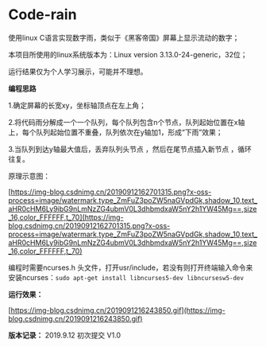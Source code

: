 # Code-rain
使用linux C语言实现数字雨，类似于《黑客帝国》屏幕上显示流动的数字；

本项目所使用的linux系统版本为：Linux version 3.13.0-24-generic，32位；

运行结果仅为个人学习展示，可能并不理想。

**编程思路**

1.确定屏幕的长宽xy，坐标轴顶点在左上角；

2.将代码雨分解成一个一个队列，每个队列包含n个节点，队列起始位置在x轴上，每个队列起始位置不重叠，队列依次在y轴加1，形成“下雨”效果；

3.当队列到达y轴最大值后，丢弃队列头节点 ，然后在尾节点插入新节点 ，循环往复。

原理示意图：

[https://img-blog.csdnimg.cn/20190912162701315.png?x-oss-process=image/watermark,type_ZmFuZ3poZW5naGVpdGk,shadow_10,text_aHR0cHM6Ly9ibG9nLmNzZG4ubmV0L3dhbmdxaW5nY2h1YW45Mg==,size_16,color_FFFFFF,t_70](https://img-blog.csdnimg.cn/20190912162701315.png?x-oss-process=image/watermark,type_ZmFuZ3poZW5naGVpdGk,shadow_10,text_aHR0cHM6Ly9ibG9nLmNzZG4ubmV0L3dhbmdxaW5nY2h1YW45Mg==,size_16,color_FFFFFF,t_70)

编程时需要ncurses.h 头文件，打开usr/include，若没有则打开终端输入命令来安装ncurses：`sudo apt-get install libncurses5-dev libncursesw5-dev`

**运行效果：**

[https://img-blog.csdnimg.cn/2019091216243850.gif](https://img-blog.csdnimg.cn/2019091216243850.gif)

**版本记录：**
2019.9.12 初次提交 V1.0
